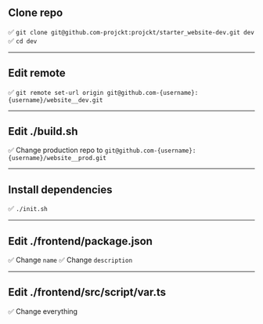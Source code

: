 ## Clone repo

✅ `git clone git@github.com-projckt:projckt/starter_website-dev.git dev`
✅ `cd dev`

<hr/>

## Edit remote

✅ `git remote set-url origin git@github.com-{username}:{username}/website__dev.git`

<hr/>

## Edit ./build.sh

✅ Change production repo to `git@github.com-{username}:{username}/website__prod.git`

<hr/>

## Install dependencies

✅ `./init.sh`

<hr/>

## Edit ./frontend/package.json

✅ Change `name`
✅ Change `description`

<hr/>

## Edit ./frontend/src/script/var.ts

✅ Change everything

